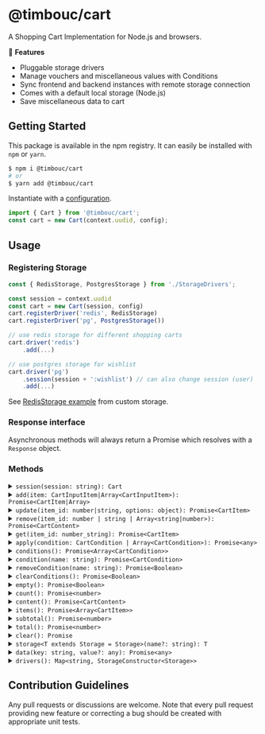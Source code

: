 # @timbouc/cart

A Shopping Cart Implementation for Node.js and browsers.

:yellow_heart: **Features**

* Pluggable storage drivers
* Manage vouchers and miscellaneous values with Conditions
* Sync frontend and backend instances with remote storage connection
* Comes with a default local storage (Node.js)
* Save miscellaneous data to cart



## Getting Started

This package is available in the npm registry.
It can easily be installed with `npm` or `yarn`.

```bash
$ npm i @timbouc/cart
# or
$ yarn add @timbouc/cart
```

Instantiate with a [configuration](examples/config.ts).

```javascript
import { Cart } from '@timbouc/cart';
const cart = new Cart(context.uudid, config);
```





## Usage

### Registering Storage

```typescript
const { RedisStorage, PostgresStorage } from './StorageDrivers';

const session = context.uudid
const cart = new Cart(session, config)
cart.registerDriver('redis', RedisStorage)
cart.registerDriver('pg', PostgresStorage())

// use redis storage for different shopping carts
cart.driver('redis')
	.add(...)

// use postgres storage for wishlist
cart.driver('pg')
    .session(session + ':wishlist') // can also change session (user)
	.add(...)
```

See [RedisStorage example](examples/RedisStorage.ts) from custom storage.



### Response interface

Asynchronous methods will always return a Promise which resolves with a `Response`
object.



### Methods

<details>
<summary markdown="span"><code>session(session: string): Cart</code></summary>

```javascript
// Set/switch cart session instance
cart.session(user_id)
    .add(...)
```
</details>

<details>
<summary markdown="span"><code>add(item: CartInputItem|Array&lt;CartInputItem&gt;): Promise&lt;CartItem|Array<CartItem>&gt;</code></summary>

Add an item or an array of items to cart

```javascript
// add one item to cart
const item = await cart.add({
	// item_id: 1,        // Preset item id
    id: product.id,
    name: product.name,
    price: product.price,
    quantity: 3, // defaults to one
    conditions: conditions as Array<CartCondition>,
    options: options as Array<CartItemOption>,
})

// add multiple items to cart
const [item1, item2] = await cart.add([
    {
        id: product1.id,
        name: product1.name,
        price: product1.price,
        options: [{
            name: "Color",
            value: "pink",
        }]
    },
    {
        id: product2.id,
        name: product2.name,
        price: product2.price,
    },
])

// add item with custom field(s)
// cannot be updated afterwords
const item = await cart.add({
    id: product.id,
    name: product.name,
    price: product.price,
    workspace: 'Timbouc',
})
```

</details>

<details>
<summary markdown="span"><code>update(item_id: number|string, options: object): Promise&lt;CartItem&gt;</code></summary>

Update a cart item. Accumulates quantity by default but override can be specified

```typescript
// new item price, price can also be a string format like so: '98.67'
cart.update(456, {
    name: 'New Item Name',
    price: 99.99,
});

// update a product's quantity
cart.update(456, {
    quantity: 2, // if the current product has a quantity of 4, another 2 will be added so this will result to 6
});

// update a product by reducing its quantity
cart.update(456, {
    quantity: -1, // if the current product has a quantity of 4, another 2 will be subtracted so this will result to 3
});

// NOTE: as you can see by default, the quantity update is relative to its current value
// to totally replace the quantity instead of incrementing or decrementing its current quantity value
// pass an array in quantity
cart.update(456, {
    quantity: {
        relative: false,
        value: 5
    }
});
```

</details>

<details>
<summary markdown="span"><code>remove(item_id: number | string | Array&lt;string|number&gt;): Promise&lt;CartContent&gt;</code></summary>

Remove an item or an array of items from cart

```typescript
cart.remove(456);

```

</details>

<details>
<summary markdown="span"><code>get(item_id: number_string): Promise&lt;CartItem&gt;</code></summary>


```javascript
// Get cart item
const item = await cart.get(item_id);
```
</details>

<details>
<summary markdown="span"><code>apply(condition: CartCondition | Array&lt;CartCondition&gt;): Promise&lt;any&gt;</code></summary>

Appy a cart condition or an array of conditions. Conditions are used to account for discounts, taxes and miscelleneous values.
The field `target` specified the entity the condition applies to. This value can be `total`, `subtotal` or an item ID.

```javascript
const item = await cart.apply({
    name: 'Voucher 1',
    type: 'voucher',
    target: 1,  // cart item id
    value: -10, // removes the value `10` from i1
});

// apply multiple conditions
const item = await cart.apply([
    {
        name: 'Voucher 2',
        type: 'voucher',
        target: 2,  // cart item id
        value: '-10%', // removes 10% of the value of item 2
    },
    {
        name: 'tax',
        type: 'tax',
        target: 'subtotal',
        value: '10%', // adds 10% of subtotal
    }
]);
```

</details>

<details>
<summary markdown="span"><code>conditions(): Promise&lt;Array&lt;CartCondition&gt;&gt;</code></summary>

```javascript
// List cart conditions
await cart.conditions()
```
</details>

<details>
<summary markdown="span"><code>condition(name: string): Promise&lt;CartCondition&gt;</code></summary>

```javascript
// Get condition
await cart.condition('Voucher 2')
```
</details>

<details>
<summary markdown="span"><code>removeCondition(name: string): Promise&lt;Boolean&gt;</code></summary>

```javascript
// Remove condition
await cart.removeCondition('Voucher 2')
```
</details>

<details>
<summary markdown="span"><code>clearConditions(): Promise&lt;Boolean&gt;</code></summary>

```javascript
// Clear all cart conditions
await cart.clearConditions()
```
</details>

<details>
<summary markdown="span"><code>empty(): Promise&lt;Boolean&gt;</code></summary>

```javascript
// If cart is empty
await cart.empty()
```
</details>

<details>
<summary markdown="span"><code>count(): Promise&lt;number&gt;</code></summary>

```javascript
// Count item entries in cart
await cart.count()
```
</details>

<details>
<summary markdown="span"><code>content(): Promise&lt;CartContent&gt;</code></summary>

Return the cart content.

```javascript
// Get cart contents
await cart.content()
```
</details>

<details>
<summary markdown="span"><code>items(): Promise&lt;Array&lt;CartItem&gt;&gt;</code></summary>

```javascript
// List cart items
await cart.items()
```
</details>

<details>
<summary markdown="span"><code>subtotal(): Promise&lt;number&gt;</code></summary>

```javascript
// Get cart subtotal
await cart.subtotal()
```
</details>

<details>
<summary markdown="span"><code>total(): Promise&lt;number&gt;</code></summary>

```javascript
// Get cart total
await cart.total()
```
</details>

<details>
<summary markdown="span"><code>clear(): Promise</code></summary>

```javascript
await cart.clear()
```
</details>

<details>
<summary markdown="span"><code>storage&lt;T extends Storage = Storage&gt;(name?: string): T</code></summary>

```javascript
// Get the storage instance
const storage = cart.storage()
```
</details>

<details>
<summary markdown="span"><code>data(key: string, value?: any): Promise&lt;any&gt;</code></summary>

```javascript
let data = 'johndoe@timbouc.com'

// Save miscellaneous data. Returns data
let d1 = await cart.data('checkout_contact', data)

// Get saved data
let d2 = await cart.data('checkout_contact')
```
</details>

<details>
<summary markdown="span"><code>drivers(): Map&lt;string, StorageConstructor&lt;Storage&gt;&gt;</code></summary>

```javascript
// Get the registered drivers
const drivers = cart.drivers()
```
</details>

## Contribution Guidelines

Any pull requests or discussions are welcome.
Note that every pull request providing new feature or correcting a bug should be created with appropriate unit tests.
